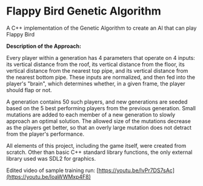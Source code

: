 # Flappy Bird Genetic Algorithm
A C++ implementation of the Genetic Algorithm to create an AI that can play Flappy Bird

**Description of the Approach:**

Every player within a generation has 4 parameters that operate on 4 inputs: its vertical distance from the roof, its vertical distance from the floor, its vertical distance from the nearest top pipe, and its vertical distance from the nearest bottom pipe. These inputs are normalized, and then fed into the player's "brain", which determines whether, in a given frame, the player should flap or not.

A generation contains 50 such players, and new generations are seeded based on the 5 best performing players from the previous generation. Small mutations are added to each member of a new generation to slowly approach an optimal solution. The allowed size of the mutations decrease as the players get better, so that an overly large mutation does not detract from the player's performance.

All elements of this project, including the game itself, were created from scratch. Other than basic C++ standard library functions, the only external library used was SDL2 for graphics.

Edited video of sample training run: [https://youtu.be/lvPr7DS7sAc](https://youtu.be/IoaWWMxp4F8)
